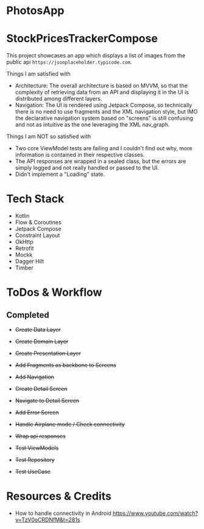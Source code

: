 # PhotosApp

# StockPricesTrackerCompose

This project showcases an app which displays a list of images from the public api ```https://jsonplaceholder.typicode.com```.

Things I am satisfied with
- Architecture: The overall architecture is based on MVVM, so that the complexity of retrieving data from an API and displaying it in the UI is distributed among different layers.
- Navigation: The UI is rendered using Jetpack Compose, so technically there is no need to use fragments and the XML navigation style, but IMO the declarative navigation system based on "screens" is still confusing and not as intuitive as the one leveraging the XML nav_graph.

Things I am NOT so satisfied with
- Two core ViewModel tests are failing and I couldn't find out why, more information is contained in their respective classes.
- The API responses are wrapped in a sealed class, but the errors are simply logged and not really handled or passed to the UI.
- Didn't implement a "Loading" state.


# Tech Stack
- Kotlin
- Flow & Coroutines
- Jetpack Compose
- Constraint Layout
- OkHttp 
- Retrofit
- Mockk
- Dagger Hilt
- Timber

# ToDos & Workflow
## Completed
- ~~Create Data Layer~~
- ~~Create Domain Layer~~
- ~~Create Presentation Layer~~

- ~~Add Fragments as backbone to Screens~~
- ~~Add Navigation~~
- ~~Create Detail Screen~~
- ~~Navigate to Detail Screen~~
- ~~Add Error Screen~~

- ~~Handle Airplane mode / Check connectivity~~
- ~~Wrap api responses~~

- ~~Test ViewModels~~
- ~~Test Repository~~
- ~~Test UseCase~~

# Resources & Credits

- How to handle connectivity in Android https://www.youtube.com/watch?v=TzV0oCRDNfM&t=281s

